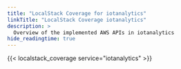 ```yaml
---
title: "LocalStack Coverage for iotanalytics"
linkTitle: "LocalStack Coverage iotanalytics"
description: >
  Overview of the implemented AWS APIs in iotanalytics
hide_readingtime: true
---
```


{{< localstack_coverage service="iotanalytics" >}}

